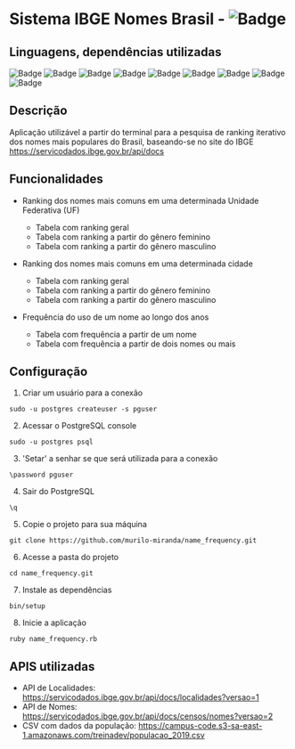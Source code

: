 # Sistema IBGE Nomes Brasil - ![Badge](https://img.shields.io/static/v1?label=Status&message=Em%20Constru%C3%A7%C3%A3o&color=green&style=flat&logo=STATUS)

## Linguagens, dependências utilizadas

![Badge](https://img.shields.io/static/v1?label=ruby&message=3.0.0&color=red&style=for-the-badge&logo=RUBY)
![Badge](https://img.shields.io/static/v1?label=rspec&message=3.10&color=red&style=for-the-badge)
![Badge](https://img.shields.io/static/v1?label=faraday&message=1.4.1&color=red&style=for-the-badge)
![Badge](https://img.shields.io/static/v1?label=terminal%20table&message=3.0.0&color=red&style=for-the-badge)
![Badge](https://img.shields.io/static/v1?label=active%20record&message=ORM&color=red&style=for-the-badge)
![Badge](https://img.shields.io/static/v1?label=standalone%20migrations&message=Migrations&color=red&style=for-the-badge)
![Badge](https://img.shields.io/static/v1?label=bigdecimal&message=Precisão%20Float&color=red&style=for-the-badge)
![Badge](https://img.shields.io/static/v1?label=pg&message=Conexão%20Banco&color=red&style=for-the-badge)
![Badge](https://img.shields.io/static/v1?label=simplecov&message=Cobertura%20dos%20Testes&color=red&style=for-the-badge)


## Descrição
Aplicação utilizável a partir do terminal para a pesquisa de ranking iterativo dos nomes mais populares do Brasil, baseando-se no site do IBGE https://servicodados.ibge.gov.br/api/docs

## Funcionalidades

- Ranking dos nomes mais comuns em uma determinada Unidade Federativa (UF)
  - Tabela com ranking geral
  - Tabela com ranking a partir do gênero feminino
  - Tabela com ranking a partir do gênero masculino

- Ranking dos nomes mais comuns em uma determinada cidade
  - Tabela com ranking geral
  - Tabela com ranking a partir do gênero feminino
  - Tabela com ranking a partir do gênero masculino
- Frequência do uso de um nome ao longo dos anos
  - Tabela com frequência a partir de um nome
  - Tabela com frequência a partir de dois nomes ou mais

## Configuração

1. Criar um usuário para a conexão

`sudo -u postgres createuser -s pguser`

2. Acessar o PostgreSQL console

`sudo -u postgres psql`

3. 'Setar' a senhar se que será utilizada para a conexão

`\password pguser`

4. Sair do PostgreSQL

`\q`

5. Copie o projeto para sua máquina

`git clone https://github.com/murilo-miranda/name_frequency.git`

6. Acesse a pasta do projeto

`cd name_frequency.git`

7. Instale as dependências

`bin/setup`

8. Inicie a aplicação

`ruby name_frequency.rb`

## APIS utilizadas

- API de Localidades: https://servicodados.ibge.gov.br/api/docs/localidades?versao=1
- API de Nomes: https://servicodados.ibge.gov.br/api/docs/censos/nomes?versao=2
- CSV com dados da população:
https://campus-code.s3-sa-east-1.amazonaws.com/treinadev/populacao_2019.csv
